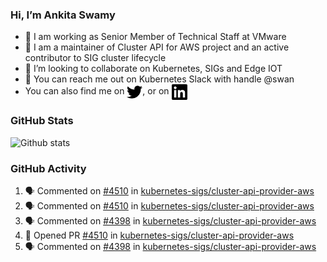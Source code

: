 ### Hi, I’m Ankita Swamy

- 💼 I am working as Senior Member of Technical Staff at VMware
- 👀 I am a maintainer of Cluster API for AWS project and an active contributor to SIG cluster lifecycle
- 💞️ I’m looking to collaborate on Kubernetes, SIGs and Edge IOT
- 💬 You can reach me out on Kubernetes Slack with handle @swan
- You can also find me on <a href="https://twitter.com/SwamyAnkita" target="blank"><img align="center" src="https://raw.githubusercontent.com/Ankitasw/Ankitasw/master/svg/twitter.svg" alt="Ankitasw" height="25" width="25" color="#1DA1f2" /></a>, or on <a href="https://www.linkedin.com/in/Ankitaswamy/" target="blank"><img align="center" src="https://raw.githubusercontent.com/Ankitasw/Ankitasw/master/svg/linkedin.svg" alt="Ankitasw" height="25" width="25" /></a>

### GitHub Stats
![Github stats](https://github-readme-stats.vercel.app/api?username=Ankitasw&count_private=true&show_icons=true&theme=tokyonight)

### GitHub Activity 
<!--START_SECTION:activity-->
1. 🗣 Commented on [#4510](https://github.com/kubernetes-sigs/cluster-api-provider-aws/pull/4510#issuecomment-1729452202) in [kubernetes-sigs/cluster-api-provider-aws](https://github.com/kubernetes-sigs/cluster-api-provider-aws)
2. 🗣 Commented on [#4510](https://github.com/kubernetes-sigs/cluster-api-provider-aws/pull/4510#issuecomment-1729243175) in [kubernetes-sigs/cluster-api-provider-aws](https://github.com/kubernetes-sigs/cluster-api-provider-aws)
3. 🗣 Commented on [#4398](https://github.com/kubernetes-sigs/cluster-api-provider-aws/pull/4398#issuecomment-1729223351) in [kubernetes-sigs/cluster-api-provider-aws](https://github.com/kubernetes-sigs/cluster-api-provider-aws)
4. 💪 Opened PR [#4510](https://github.com/kubernetes-sigs/cluster-api-provider-aws/pull/4510) in [kubernetes-sigs/cluster-api-provider-aws](https://github.com/kubernetes-sigs/cluster-api-provider-aws)
5. 🗣 Commented on [#4398](https://github.com/kubernetes-sigs/cluster-api-provider-aws/pull/4398#issuecomment-1729194503) in [kubernetes-sigs/cluster-api-provider-aws](https://github.com/kubernetes-sigs/cluster-api-provider-aws)
<!--END_SECTION:activity-->
